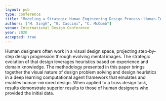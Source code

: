 ```yaml
---
layout: pub
type: conference
title: "Modeling a Strategic Human Engineering Design Process: Human-Inspired Heuristic Guidance Through Learned Visual Design Agents"
authors: ["H. Singh", "G. Cascini", "C. McComb"]
venue: International Design Conference
year: 2020
accepted: true
---
```

Human designers often work in a visual design space, projecting step-by-step design progression through evolving mental images. The strategic evolution of that design leverages heuristics based on experience and domain knowledge. The methodology presented in this paper brings together the visual nature of design problem solving and design heuristics in a deep learning computational agent framework that emulates and enables human-mirrored design. When applied to a truss design task, results demonstrate superior results to those of human designers who provided the initial data.
